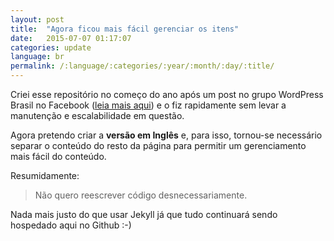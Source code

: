 ```yaml
---
layout: post
title:  "Agora ficou mais fácil gerenciar os itens"
date:   2015-07-07 01:17:07
categories: update
language: br
permalink: /:language/:categories/:year/:month/:day/:title/
---
```


Criei esse repositório no começo do ano após um post no grupo WordPress Brasil no Facebook ([leia mais aqui](http://www.rafaelfunchal.com.br/blog/wordpress-security-checklist/)) e o fiz rapidamente sem levar a manutenção e escalabilidade em questão.

Agora pretendo criar a **versão em Inglês** e, para isso, tornou-se necessário separar o conteúdo do resto da página para permitir um gerenciamento mais fácil do conteúdo.

Resumidamente:

> Não quero reescrever código desnecessariamente.

Nada mais justo do que usar Jekyll já que tudo continuará sendo hospedado aqui no Github :-)

